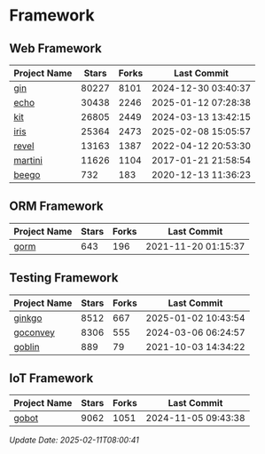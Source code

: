 # Framework

## Web Framework
| Project Name | Stars | Forks | Last Commit |
| ------------ | ----- | ----- | ----------- |
| [gin](https://github.com/gin-gonic/gin) | 80227 | 8101 | 2024-12-30 03:40:37 |
| [echo](https://github.com/labstack/echo) | 30438 | 2246 | 2025-01-12 07:28:38 |
| [kit](https://github.com/go-kit/kit) | 26805 | 2449 | 2024-03-13 13:42:15 |
| [iris](https://github.com/kataras/iris) | 25364 | 2473 | 2025-02-08 15:05:57 |
| [revel](https://github.com/revel/revel) | 13163 | 1387 | 2022-04-12 20:53:30 |
| [martini](https://github.com/go-martini/martini) | 11626 | 1104 | 2017-01-21 21:58:54 |
| [beego](https://github.com/astaxie/beego) | 732 | 183 | 2020-12-13 11:36:23 |

## ORM Framework
| Project Name | Stars | Forks | Last Commit |
| ------------ | ----- | ----- | ----------- |
| [gorm](https://github.com/jinzhu/gorm) | 643 | 196 | 2021-11-20 01:15:37 |

## Testing Framework
| Project Name | Stars | Forks | Last Commit |
| ------------ | ----- | ----- | ----------- |
| [ginkgo](https://github.com/onsi/ginkgo) | 8512 | 667 | 2025-01-02 10:43:54 |
| [goconvey](https://github.com/smartystreets/goconvey) | 8306 | 555 | 2024-03-06 06:24:57 |
| [goblin](https://github.com/franela/goblin) | 889 | 79 | 2021-10-03 14:34:22 |

## IoT Framework
| Project Name | Stars | Forks | Last Commit |
| ------------ | ----- | ----- | ----------- |
| [gobot](https://github.com/hybridgroup/gobot) | 9062 | 1051 | 2024-11-05 09:43:38 |

*Update Date: 2025-02-11T08:00:41*